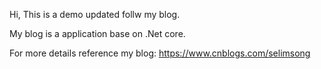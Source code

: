 Hi, This is a demo updated follw my blog.

My blog is a application base on .Net core.


For more details reference my blog: https://www.cnblogs.com/selimsong